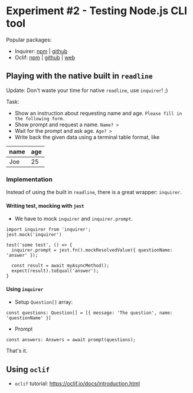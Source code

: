# Experiment #2 - Testing Node.js CLI tool

Popular packages:

* Inquirer: [npm](https://www.npmjs.com/package/inquirer) | [github](https://github.com/SBoudrias/Inquirer.js)
* Oclif: [npm](https://www.npmjs.com/package/oclif) | [github](https://github.com/oclif/oclif) | [web](https://oclif.io/)

## Playing with the native built in `readline`

Update: Don't waste your time for native `readline`, use `inquirer`! ;)

Task:

* Show an instruction about requesting name and age. `Please fill in the following form.`
* Show prompt and request a name. `Name? >`
* Wait for the prompt and ask age. `Age? >`
* Write back the given data using a terminal table format, like

| name | age |
| --- | --- |
| Joe | 25 |

### Implementation

Instead of using the built in `readline`, there is a great wrapper: `inquirer`.

#### Writing test, mocking with `jest`

* We have to mock `inquirer` and `inquirer.prompt`.

```
import inquirer from 'inquirer';
jest.mock('inquirer')

test('some test', () => {
  inquirer.prompt = jest.fn().mockResolvedValue({ questionName: 'answer' });
  
  const result = await myAsyncMethod();
  expect(result).toEqual('answer');
}
```

#### Using `inquirer`

* Setup `Question[]` array:

```
const questions: Question[] = [{ message: 'The question', name: 'questionName' }]
```

* Prompt

```
const answers: Answers = await prompt(questions);
```

That's it. 

## Using `oclif`

* `oclif` tutorial: <https://oclif.io/docs/introduction.html>
